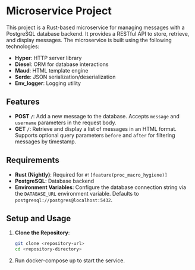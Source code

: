 # Microservice Project

This project is a Rust-based microservice for managing messages with a PostgreSQL database backend. It provides a RESTful API to store, retrieve, and display messages. The microservice is built using the following technologies:

- **Hyper**: HTTP server library
- **Diesel**: ORM for database interactions
- **Maud**: HTML template engine
- **Serde**: JSON serialization/deserialization
- **Env_logger**: Logging utility

## Features

- **POST `/`**: Add a new message to the database. Accepts `message` and `username` parameters in the request body.
- **GET `/`**: Retrieve and display a list of messages in an HTML format. Supports optional query parameters `before` and `after` for filtering messages by timestamp.

## Requirements

- **Rust (Nightly)**: Required for `#![feature(proc_macro_hygiene)]`
- **PostgreSQL**: Database backend
- **Environment Variables**: Configure the database connection string via the `DATABASE_URL` environment variable. Defaults to `postgresql://postgres@localhost:5432`.

## Setup and Usage

1. **Clone the Repository**:
   ```bash
   git clone <repository-url>
   cd <repository-directory>
2. Run docker-compose up to start the service.
